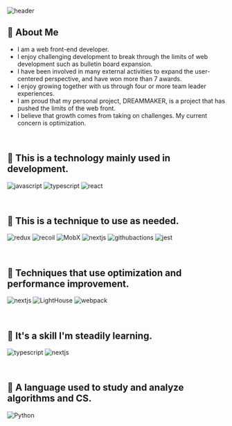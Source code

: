 ![header](https://capsule-render.vercel.app/api?type=waving&color=0:grey,50:grey,100:grey&height=250&section=header&text="DON'T%20SLEEP!"&fontSize=60&&fontColor=FFFFFF&fontAlignY=40)


## 🔗 About Me
- I am a web front-end developer.
- I enjoy challenging development to break through the limits of web development such as bulletin board expansion.
- I have been involved in many external activities to expand the user-centered perspective, and have won more than 7 awards.
- I enjoy growing together with us through four or more team leader experiences.
- I am proud that my personal project, DREAMMAKER, is a project that has pushed the limits of the web front.
- I believe that growth comes from taking on challenges. My current concern is optimization.

</br>

## 🔗 This is a technology mainly used in development.
![javascript](https://img.shields.io/badge/javascript-000000.svg?&style=for-the-badge&logo=javascript&logoColor=white)
![typescript](https://img.shields.io/badge/typescript-000000.svg?&style=for-the-badge&logo=typescript&logoColor=white)
![react](https://img.shields.io/badge/react-000000.svg?&style=for-the-badge&logo=react&logoColor=white)

</br>

## 🔗 This is a technique to use as needed.
![redux](https://img.shields.io/badge/redux-000000.svg?&style=for-the-badge&logo=redux&logoColor=white)
![recoil](https://img.shields.io/badge/recoil-000000.svg?&style=for-the-badge&logo=recoil&logoColor=white)
![MobX](https://img.shields.io/badge/MobX-000000.svg?&style=for-the-badge&logo=MobX&logoColor=white)
![nextjs](https://img.shields.io/badge/next.js-000000.svg?&style=for-the-badge&logo=nextdotjs&logoColor=white)
![githubactions](https://img.shields.io/badge/githubactions-000000.svg?&style=for-the-badge&logo=githubactions&logoColor=white)
![jest](https://img.shields.io/badge/jest-000000.svg?&style=for-the-badge&logo=jest&logoColor=white)

</br>

## 🔗 Techniques that use optimization and performance improvement.
![nextjs](https://img.shields.io/badge/next.js-000000.svg?&style=for-the-badge&logo=nextdotjs&logoColor=white)
![LightHouse](https://img.shields.io/badge/lighthouse-000000.svg?&style=for-the-badge&logo=lighthouse&logoColor=white)
![webpack](https://img.shields.io/badge/webpack-000000.svg?&style=for-the-badge&logo=webpack&logoColor=white)

</br>

## 🔗 It's a skill I'm steadily learning.
![typescript](https://img.shields.io/badge/typescript-000000.svg?&style=for-the-badge&logo=typescript&logoColor=white)
![nextjs](https://img.shields.io/badge/next.js-000000.svg?&style=for-the-badge&logo=nextdotjs&logoColor=white)

</br>

## 🔗 A language used to study and analyze algorithms and CS.
![Python](https://img.shields.io/badge/Python-000000.svg?&style=for-the-badge&logo=Python&logoColor=white)





 

